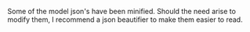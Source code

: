 Some of the model json's have been minified. Should the need arise to modify them, I recommend a json beautifier to make them easier to read.